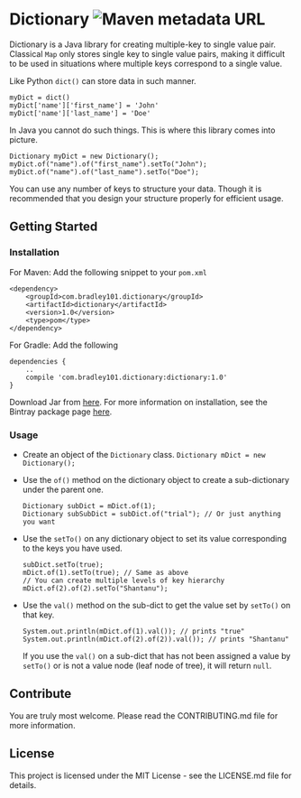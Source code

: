 # Dictionary ![Maven metadata URL](https://img.shields.io/maven-metadata/v?metadataUrl=https%3A%2F%2Fdl.bintray.com%2Fbradley101%2FDictionary%2Fcom%2Fbradley101%2Fdictionary%2Fdictionary%2Fmaven-metadata.xml&style=for-the-badge)
Dictionary is a Java library for creating multiple-key to single value pair. Classical `Map` only stores single key to single value pairs, making it difficult to be used in situations where multiple keys correspond to a single value.

Like Python `dict()` can store data in such manner.

    myDict = dict()
    myDict['name']['first_name'] = 'John'
    myDict['name']['last_name'] = 'Doe'
In Java you cannot do such things. This is where this library comes into picture.

    Dictionary myDict = new Dictionary();
    myDict.of("name").of("first_name").setTo("John");
    myDict.of("name").of("last_name").setTo("Doe");
You can use any number of keys to structure your data. Though it is recommended that you design your structure properly for efficient usage.
## Getting Started
### Installation
For Maven: Add the following snippet to your `pom.xml`

    <dependency>
		<groupId>com.bradley101.dictionary</groupId>
		<artifactId>dictionary</artifactId>
		<version>1.0</version>
		<type>pom</type>
	</dependency>
For Gradle: Add the following

    dependencies {
	    ..
	    compile 'com.bradley101.dictionary:dictionary:1.0'
	}
Download Jar from [here](https://dl.bintray.com/bradley101/Dictionary/com/bradley101/dictionary/dictionary/1.0/dictionary-1.0.jar).
For more information on installation, see the Bintray package page [here](https://bintray.com/bradley101/Dictionary/Dictionary).
### Usage

 - Create an object of the `Dictionary` class.
  `Dictionary mDict = new Dictionary();`
  
 - Use the `of()` method on the dictionary object to create a sub-dictionary under the parent one.
	 ```
	 Dictionary subDict = mDict.of(1);
	 Dictionary subSubDict = subDict.of("trial"); // Or just anything you want
	```
	
 - Use the `setTo()` on any dictionary object to set its value corresponding to the keys you have used.
	  ```
	  subDict.setTo(true);
	  mDict.of(1).setTo(true); // Same as above
	  // You can create multiple levels of key hierarchy
	  mDict.of(2).of(2).setTo("Shantanu");
	  ```
 - Use the `val()` method on the sub-dict to get the value set by `setTo()` on that key.
	 ```
	System.out.println(mDict.of(1).val()); // prints "true"
	System.out.println(mDict.of(2).of(2)).val()); // prints "Shantanu" 
	 ```
	 If you use the `val()` on a sub-dict that has not been assigned a value by `setTo()` or is not a value node (leaf node of tree), it will return `null`.

## Contribute
You are truly most welcome. Please read the CONTRIBUTING.md file for more information.
## License
This project is licensed under the MIT License - see the LICENSE.md file for details.

